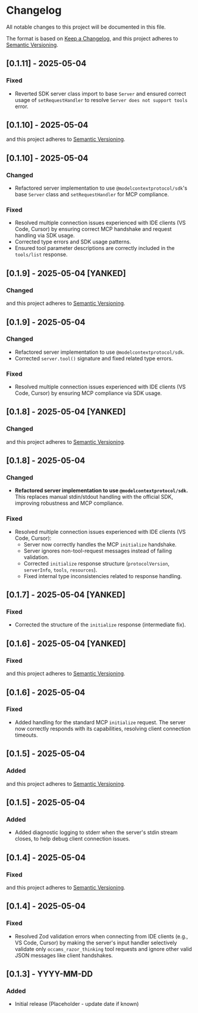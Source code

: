 # Changelog

All notable changes to this project will be documented in this file.

The format is based on [Keep a Changelog](https://keepachangelog.com/en/1.0.0/),
and this project adheres to [Semantic Versioning](https://semver.org/spec/v2.0.0.html).

## [0.1.11] - 2025-05-04

### Fixed

-   Reverted SDK server class import to base `Server` and ensured correct usage of `setRequestHandler` to resolve `Server does not support tools` error.

## [0.1.10] - 2025-05-04
and this project adheres to [Semantic Versioning](https://semver.org/spec/v2.0.0.html).

## [0.1.10] - 2025-05-04

### Changed

-   Refactored server implementation to use `@modelcontextprotocol/sdk`'s base `Server` class and `setRequestHandler` for MCP compliance.

### Fixed

-   Resolved multiple connection issues experienced with IDE clients (VS Code, Cursor) by ensuring correct MCP handshake and request handling via SDK usage.
-   Corrected type errors and SDK usage patterns.
-   Ensured tool parameter descriptions are correctly included in the `tools/list` response.

## [0.1.9] - 2025-05-04 [YANKED]

### Changed
and this project adheres to [Semantic Versioning](https://semver.org/spec/v2.0.0.html).

## [0.1.9] - 2025-05-04

### Changed

-   Refactored server implementation to use `@modelcontextprotocol/sdk`.
-   Corrected `server.tool()` signature and fixed related type errors.

### Fixed

-   Resolved multiple connection issues experienced with IDE clients (VS Code, Cursor) by ensuring MCP compliance via SDK usage.

## [0.1.8] - 2025-05-04 [YANKED]

### Changed
and this project adheres to [Semantic Versioning](https://semver.org/spec/v2.0.0.html).

## [0.1.8] - 2025-05-04

### Changed

-   **Refactored server implementation to use `@modelcontextprotocol/sdk`.** This replaces manual stdin/stdout handling with the official SDK, improving robustness and MCP compliance.

### Fixed

-   Resolved multiple connection issues experienced with IDE clients (VS Code, Cursor):
    -   Server now correctly handles the MCP `initialize` handshake.
    -   Server ignores non-tool-request messages instead of failing validation.
    -   Corrected `initialize` response structure (`protocolVersion`, `serverInfo`, `tools`, `resources`).
    -   Fixed internal type inconsistencies related to response handling.

## [0.1.7] - 2025-05-04 [YANKED]

### Fixed

-   Corrected the structure of the `initialize` response (intermediate fix).

## [0.1.6] - 2025-05-04 [YANKED]

### Fixed
and this project adheres to [Semantic Versioning](https://semver.org/spec/v2.0.0.html).

## [0.1.6] - 2025-05-04

### Fixed

-   Added handling for the standard MCP `initialize` request. The server now correctly responds with its capabilities, resolving client connection timeouts.

## [0.1.5] - 2025-05-04

### Added
and this project adheres to [Semantic Versioning](https://semver.org/spec/v2.0.0.html).

## [0.1.5] - 2025-05-04

### Added

-   Added diagnostic logging to stderr when the server's stdin stream closes, to help debug client connection issues.

## [0.1.4] - 2025-05-04

### Fixed
and this project adheres to [Semantic Versioning](https://semver.org/spec/v2.0.0.html).

## [0.1.4] - 2025-05-04

### Fixed

-   Resolved Zod validation errors when connecting from IDE clients (e.g., VS Code, Cursor) by making the server's input handler selectively validate only `occams_razor_thinking` tool requests and ignore other valid JSON messages like client handshakes.

## [0.1.3] - YYYY-MM-DD

### Added
- Initial release (Placeholder - update date if known)